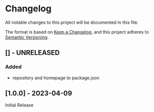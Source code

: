 # Changelog

All notable changes to this project will be documented in this file.

The format is based on [Keep a Changelog](https://keepachangelog.com/en/1.0.0/),
and this project adheres to [Semantic Versioning](https://semver.org/spec/v2.0.0.html).

## [] - UNRELEASED

### Added

- repository and homepage to package.json

## [1.0.0] - 2023-04-09

Initial Release
